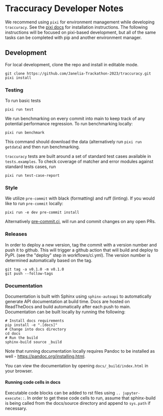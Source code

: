 # Traccuracy Developer Notes

We recommend using `pixi` for environment management while developing `traccuracy`. See the [pixi docs](https://pixi.sh/dev/) for installation instructions. The following instructions will be focused on pixi-based development, but all of the same tasks can be completed with pip and another environment manager.

## Development
For local development, clone the repo and install in editable mode.
```
git clone https://github.com/Janelia-Trackathon-2023/traccuracy.git
pixi install
```

### Testing
To run basic tests
```
pixi run test
```

We run benchmarking on every commit into main to keep track of any potential performance regression. To run benchmarking locally:
```
pixi run benchmark
```
This command should download the data (alternatively run `pixi run getdata`) and then run benchmarking.

`traccuracy` tests are built around a set of standard test cases available in `tests.examples`. To check coverage of matcher and error modules against standard tests cases, run
```
pixi run test-case-report
```

### Style
We utilize `pre-commit` with black (formatting) and ruff (linting). If you would like to run `pre-commit` locally:
```
pixi run -e dev pre-commit install
```
Alternatively [pre-commit.ci](https://pre-commit.ci/), will run and commit changes on any open PRs.

### Releases
In order to deploy a new version, tag the commit with a version number and push it to github. This will trigger a github action that will build and deploy to PyPI. (see the "deploy" step in workflows/ci.yml). The version number is determined automatically based on the tag.
```
git tag -a v0.1.0 -m v0.1.0
git push --follow-tags
```

### Documentation
Documentation is built with Sphinx using `sphinx-autoapi` to automatically generate API documentation at build time. Docs are hosted on ReadTheDocs and build automatically after each push to main. Documentation can be built locally by running the following:
```
# Install docs requirements
pip install -e ".[docs]"
# Change into docs directory
cd docs
# Run the build 
sphinx-build source _build
```

Note that running documentation locally requires Pandoc to be installed as well - https://pandoc.org/installing.html.

You can view the documentation by opening `docs/_build/index.html` in your browser.

#### Running code cells in docs
Executable code blocks can be added to rst files using `.. jupyter-execute::`. In order to get these code cells to run, assume that sphinx-build is being called from the docs/source directory and append to `sys.path` if necessary. 
